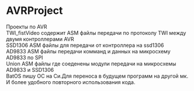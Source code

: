 # AVRProject
Проекты по AVR
<br> TWI_fistVideo содержит ASM файлы передачи по протоколу TWI между двумя контроллерами AVR
<br>SSD1306 ASM файлы для передачи от контроллера на ssd1306 
<br>AD9833 ASM файлы передачи комманд и данных на микросхему AD9833 по SPI
<br>Union ASM файлы где соеденены модули передачи на микросхемы AD9833 и SSD1306
<br>BatOS пишу ОС на Си.Для переноса в будущем программ на другой мк. И более удобного повторного использования кода.
